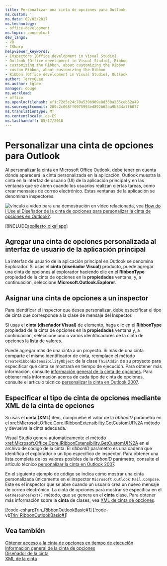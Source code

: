 ```yaml
---
title: Personalizar una cinta de opciones para Outlook
ms.custom: ''
ms.date: 02/02/2017
ms.technology:
- office-development
ms.topic: conceptual
dev_langs:
- VB
- CSharp
helpviewer_keywords:
- Inspectors [Office development in Visual Studio]
- Outlook [Office development in Visual Studio], Ribbon
- customizing the Ribbon, about customizing the Ribbon
- custom Ribbon, about customizing the Ribbon
- Ribbon [Office development in Visual Studio], Outlook
author: TerryGLee
ms.author: tglee
manager: douge
ms.workload:
- office
ms.openlocfilehash: ef1c72d5c24c70a539b909e8d338a235ceb52a49
ms.sourcegitcommit: 209c2c068ff0975994ed892b62aa9b834a7f6077
ms.translationtype: MT
ms.contentlocale: es-ES
ms.lasthandoff: 05/17/2018
---
```

# <a name="customize-a-ribbon-for-outlook"></a>Personalizar una cinta de opciones para Outlook
  Al personalizar la cinta en Microsoft Office Outlook, debe tener en cuenta dónde aparecerá la cinta personalizada en la aplicación. Outlook muestra la cinta en la interfaz de usuario (UI) de la aplicación principal y en las ventanas que se abren cuando los usuarios realizan ciertas tareas, como crear mensajes de correo electrónico. Estas ventanas de la aplicación se denominan inspectores.  
  
 ![vínculo a vídeo](../vsto/media/playvideo.gif "vínculo a vídeo") para una demostración en vídeo relacionada, vea [How do i Use el Diseñador de la cinta de opciones para personalizar la cinta de opciones en Outlook?](http://go.microsoft.com/fwlink/?LinkID=130312).  
  
 [!INCLUDE[appliesto_olkallapp](../vsto/includes/appliesto-olkallapp-md.md)]  
  
## <a name="add-a-custom-ribbon-to-the-main-application-ui"></a>Agregar una cinta de opciones personalizada al interfaz de usuario de la aplicación principal  
 La interfaz de usuario de la aplicación principal en Outlook se denomina Explorador. Si usas el **cinta (diseñador Visual)** producto, puede agregar una cinta de opciones al explorador haciendo clic en el **RibbonType** propiedad de la cinta de opciones en la **propiedades** ventana, y, a continuación, seleccione **Microsoft.Outlook.Explorer**.  
  
## <a name="assign-a-ribbon-to-an-inspector"></a>Asignar una cinta de opciones a un inspector  
 Para identificar el inspector que desea personalizar, debe especificar el tipo de cinta que corresponde a la clase de mensaje del Inspector.  
  
 Si usas el **cinta (diseñador Visual)** de elemento, haga clic en el **RibbonType** propiedad de la cinta de opciones en la **propiedades** ventana y, a continuación, seleccione uno o varios identificadores de la cinta de opciones la lista de valores.  
  
 Puede agregar más de una cinta a un proyecto. Si más de una cinta comparte el mismo identificador de cinta, reemplace el método `CreateRibbonExtensibilityObject` de la clase `ThisAddin` de su proyecto para especificar qué cinta se mostrará en tiempo de ejecución. Para obtener más información, consulte [información general de la cinta de opciones](../vsto/ribbon-overview.md). Para obtener más información acerca de cada tipo de cinta de opciones, consulte el artículo técnico [personalizar la cinta en Outlook 2007](http://msdn.microsoft.com/en-us/946e97ea-f556-4e84-8fac-01cd9214e170).  
  
## <a name="specify-the-ribbon-type-by-using-ribbon-xml"></a>Especificar el tipo de cinta de opciones mediante XML de la cinta de opciones  
 Si usas el **cinta (XML)** item, compruebe el valor de la *ribbonID* parámetro en el <xref:Microsoft.Office.Core.IRibbonExtensibility.GetCustomUI%2A> método y devuelva la cinta adecuada.  
  
 Visual Studio genera automáticamente el método <xref:Microsoft.Office.Core.IRibbonExtensibility.GetCustomUI%2A> en el archivo de código de la cinta. El *ribbonID* parámetro es una cadena que identifica el explorador o un tipo específico de inspector. Para obtener una lista completa de los valores posibles de la *ribbonID* parámetro, consulte el artículo técnico [personalizar la cinta en Outlook 2007](http://msdn.microsoft.com/en-us/946e97ea-f556-4e84-8fac-01cd9214e170).  
  
 En el siguiente ejemplo de código se indica cómo mostrar una cinta personalizada únicamente en el inspector `Microsoft.Outlook.Mail.Compose`. Este es el inspector que se abre cuando un usuario crea un nuevo mensaje de correo electrónico. La cinta de opciones para mostrar se especifica en el `GetResourceText()` método, que se genera en el **cinta** clase. Para obtener más información sobre la **cinta** de clases, vea [XML de cinta de opciones](../vsto/ribbon-xml.md).  
  
 [!code-csharp[Trin_RibbonOutlookBasic#1](../vsto/codesnippet/CSharp/Trin_RibbonOutlookBasic/Ribbon1.cs#1)]
 [!code-vb[Trin_RibbonOutlookBasic#1](../vsto/codesnippet/VisualBasic/Trin_RibbonOutlookBasic/Ribbon1.vb#1)]  
  
## <a name="see-also"></a>Vea también  
 [Obtener acceso a la cinta de opciones en tiempo de ejecución](../vsto/accessing-the-ribbon-at-run-time.md)   
 [Información general de la cinta de opciones](../vsto/ribbon-overview.md)   
 [Diseñador de la cinta](../vsto/ribbon-designer.md)   
 [XML de la cinta](../vsto/ribbon-xml.md)  
  
  